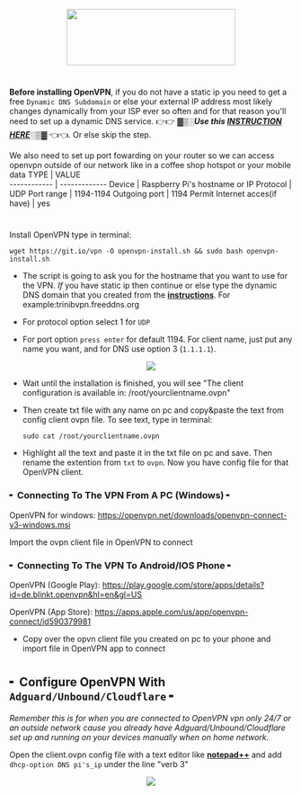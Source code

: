 <p align="center">
 <img src="https://i.imgur.com/k9THE4a.png" width=300px height=100px>

#
**Before installing OpenVPN**, if you do not have a static ip you need to get a free `Dynamic DNS Subdomain` or else your external IP address most likely changes dynamically from your ISP ever so often and for that reason you'll need to set up a dynamic DNS service. 👉👉 **_▓▒░Use this <a href="https://github.com/trinib/Adguard-Wireguard-Unbound-Cloudflare/blob/main/Dns-Service-Guide.md"><b>INSTRUCTION HERE</b></a>░▒▓_** 👈👈. Or else skip the step.


We also need to set up port fowarding on your router so we can access openvpn outside of our network like in a coffee shop hotspot or your mobile data
TYPE | VALUE     
------------ | -------------
Device | Raspberry Pi's hostname or IP
Protocol | UDP
Port range | 1194-1194
Outgoing port | 1194
Permit Internet acces(if have) | yes   
  
#
Install OpenVPN type in terminal:
 
    wget https://git.io/vpn -O openvpn-install.sh && sudo bash openvpn-install.sh
  
* The script is going to ask you for the hostname that you want to use for the VPN. _If_ you have static ip then continue or else type the dynamic DNS domain that you created from the <a href="https://github.com/trinib/Adguard-Wireguard-Unbound-Cloudflare/blob/main/Dns-Service-Guide.md"><b>instructions</b></a>. For example:trinibvpn.freeddns.org

* For protocol option select 1 for `UDP` 
  
* For port option `press enter` for default 1194. For client name, just put any name you want, and for DNS use option 3 (`1.1.1.1`).  
<p align="center">
 <img src="https://i.imgur.com/yj9rInn.jpg">
  
* Wait until the installation is finished, you will see "The client configuration is available in: /root/yourclientname.ovpn"
  
* Then create txt file with any name on pc and copy&paste the text from config client ovpn file. To see text, type in terminal:
  
      sudo cat /root/yourclientname.ovpn
  
* Highlight all the text and paste it in the txt file on pc and save. Then rename the extention from `txt` to `ovpn`. Now you have config file for that OpenVPN client.
  
### ╸ Connecting To The VPN From A PC (Windows) ╸

OpenVPN for windows: https://openvpn.net/downloads/openvpn-connect-v3-windows.msi
  
Import the ovpn client file in OpenVPN to connect
  
### ╸ Connecting To The VPN To Android/IOS Phone ╸

OpenVPN (Google Play): https://play.google.com/store/apps/details?id=de.blinkt.openvpn&hl=en&gl=US

OpenVPN (App Store): https://apps.apple.com/us/app/openvpn-connect/id590379981
  
* Copy over the opvn client file you created on pc to your phone and import file in OpenVPN app to connect
#
 
## ╸ Configure OpenVPN With `Adguard/Unbound/Cloudflare` ╸

_Remember this is for when you are connected to OpenVPN vpn only 24/7 or an outside network cause you already have Adguard/Unbound/Cloudflare set up and running on your devices manually when on home network._
 
Open the client.ovpn config file with a text editor like <a href="https://notepad-plus-plus.org/downloads/"><b>notepad++</b></a> and add `dhcp-option DNS pi's_ip` under the line "verb 3"
 
<p align="center">
 <img src="https://i.imgur.com/qmAxJDq.jpg">

#
 


  
